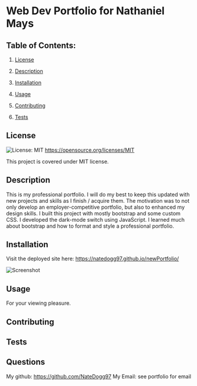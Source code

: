 # Web Dev Portfolio for Nathaniel Mays

  ## Table of Contents:

  1. [License](#License)

  2. [Description](#Description)

  3. [Installation](#Installation)

  4. [Usage](#Usage)

  5. [Contributing](#Contributing)

  6. [Tests](#Tests)


  ## License

  ![License: MIT](https://img.shields.io/badge/License-MIT-yellow.svg) https://opensource.org/licenses/MIT

  This project is covered under MIT license.

  ## Description

  This is my professional portfolio. I will do my best to keep this updated with new projects and skills as I finish / acquire them. The motivation was to not only develop an employer-competitive portfolio, but also to enhanced my design skills. I built this project with mostly bootstrap and some custom CSS. I developed the dark-mode switch using JavaScript.  I learned much about bootstrap and how to format and style a professional portfolio.

  ## Installation

  Visit the deployed site here: https://natedogg97.github.io/newPortfolio/

  ![Screenshot](/CodingProjects/portfolio/assets/Screen%20Shot%202022-09-24%20at%205.29.49%20PM.png?raw=true)

  ## Usage

  For your viewing pleasure.

  ## Contributing

  

  ## Tests

  

  ## Questions

  My github:
  https://github.com/NateDogg97
  My Email:
  see portfolio for email
